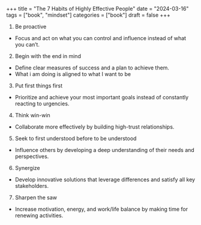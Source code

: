 +++
title = "The 7 Habits of Highly Effective People"
date = "2024-03-16"
tags = ["book", "mindset"]
categories = ["book"]
draft = false
+++

1. Be proactive 

- Focus and act on what you can control and influence instead of what you can’t.

2. Begin with the end in mind 

- Define clear measures of success and a plan to achieve them.
- What i am doing is aligned to what I want to be

3. Put first things first

- Prioritize and achieve your most important goals instead of constantly reacting to urgencies.

4. Think win-win

- Collaborate more effectively by building high-trust relationships.

5. Seek to first understood before to be understood

- Influence others by developing a deep understanding of their needs and perspectives.

6. Synergize

- Develop innovative solutions that leverage differences and satisfy all key stakeholders.

7. Sharpen the saw

- Increase motivation, energy, and work/life balance by making time for renewing activities.

